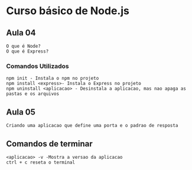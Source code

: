 # Curso básico de Node.js

## Aula 04
    O que é Node?
    O que é Express?

### Comandos Utilizados
    npm init - Instala o npm no projeto
    npm install <express>- Instala o Express no projeto
    npm uninstall <aplicacao> - Desinstala a aplicacao, mas nao apaga as pastas e os arquivos

## Aula 05
    Criando uma aplicacao que define uma porta e o padrao de resposta



## Comandos de terminar
    <aplicacao> -v -Mostra a versao da aplicacao
    ctrl + c reseta o terminal